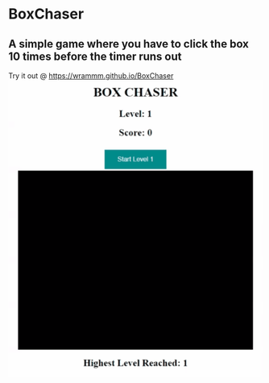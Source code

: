 # BoxChaser

## A simple game where you have to click the box 10 times before the timer runs out
Try it out @ https://wrammm.github.io/BoxChaser
![Boz Chaser Demo - Animated gif demo](demo.gif)
